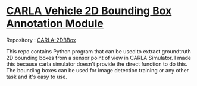 # [CARLA Vehicle 2D Bounding Box Annotation Module](https://mukhlasadib.github.io/CARLA-2DBBox/)

Repository : [CARLA-2DBBox](https://github.com/MukhlasAdib/CARLA-2DBBox)

This repo contains Python program that can be used to extract groundtruth 2D bounding boxes from a sensor point of view in CARLA Simulator. I made this because carla simulator doesn't provide the direct function to do this. The bounding boxes can be used for image detection training or any other task and it's easy to use. 

